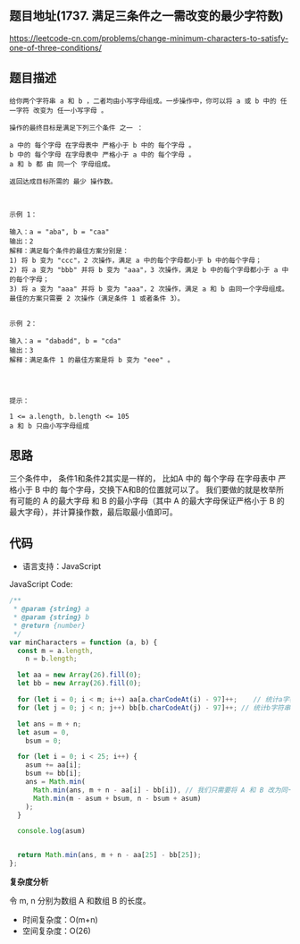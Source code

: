 ## 题目地址(1737. 满足三条件之一需改变的最少字符数)

https://leetcode-cn.com/problems/change-minimum-characters-to-satisfy-one-of-three-conditions/

## 题目描述

```
给你两个字符串 a 和 b ，二者均由小写字母组成。一步操作中，你可以将 a 或 b 中的 任一字符 改变为 任一小写字母 。

操作的最终目标是满足下列三个条件 之一 ：

a 中的 每个字母 在字母表中 严格小于 b 中的 每个字母 。
b 中的 每个字母 在字母表中 严格小于 a 中的 每个字母 。
a 和 b 都 由 同一个 字母组成。

返回达成目标所需的 最少 操作数。

 

示例 1：

输入：a = "aba", b = "caa"
输出：2
解释：满足每个条件的最佳方案分别是：
1) 将 b 变为 "ccc"，2 次操作，满足 a 中的每个字母都小于 b 中的每个字母；
2) 将 a 变为 "bbb" 并将 b 变为 "aaa"，3 次操作，满足 b 中的每个字母都小于 a 中的每个字母；
3) 将 a 变为 "aaa" 并将 b 变为 "aaa"，2 次操作，满足 a 和 b 由同一个字母组成。
最佳的方案只需要 2 次操作（满足条件 1 或者条件 3）。


示例 2：

输入：a = "dabadd", b = "cda"
输出：3
解释：满足条件 1 的最佳方案是将 b 变为 "eee" 。


 

提示：

1 <= a.length, b.length <= 105
a 和 b 只由小写字母组成
```

## 思路

三个条件中， 条件1和条件2其实是一样的， 比如A 中的 每个字母 在字母表中 严格小于 B 中的 每个字母，交换下A和B的位置就可以了。
我们要做的就是枚举所有可能的 A 的最大字母 和 B 的最小字母（其中 A 的最大字母保证严格小于 B 的最大字母），并计算操作数，最后取最小值即可。


## 代码

- 语言支持：JavaScript

JavaScript Code:

```javascript
/**
 * @param {string} a
 * @param {string} b
 * @return {number}
 */
var minCharacters = function (a, b) {
  const m = a.length,
    n = b.length;

  let aa = new Array(26).fill(0);
  let bb = new Array(26).fill(0);

  for (let i = 0; i < m; i++) aa[a.charCodeAt(i) - 97]++;    // 统计a字符串中每个字符出现的次数
  for (let j = 0; j < n; j++) bb[b.charCodeAt(j) - 97]++; // 统计b字符串中每个字符出现的次数

  let ans = m + n;
  let asum = 0,
    bsum = 0;

  for (let i = 0; i < 25; i++) {
    asum += aa[i];
    bsum += bb[i];
    ans = Math.min(
      Math.min(ans, m + n - aa[i] - bb[i]), // 我们只需要将 A 和 B 改为同一个字母，并计算出操作数，取最小值即可
      Math.min(m - asum + bsum, n - bsum + asum)
    );
  }

  console.log(asum)


  return Math.min(ans, m + n - aa[25] - bb[25]);
};
```

**复杂度分析**

令 m, n 分别为数组 A 和数组 B 的长度。

- 时间复杂度：O(m+n)
- 空间复杂度：O(26)
